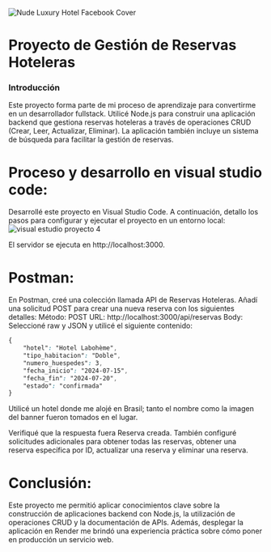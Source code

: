 ![Nude Luxury Hotel Facebook Cover](https://github.com/user-attachments/assets/a5c15ca9-c882-4545-bd80-34d2f6b0fbdd)
# Proyecto de Gestión de Reservas Hoteleras

### Introducción
Este proyecto forma parte de mi proceso de aprendizaje para convertirme en un desarrollador fullstack. Utilicé Node.js para construir una aplicación backend que gestiona reservas hoteleras a través de operaciones CRUD (Crear, Leer, Actualizar, Eliminar). La aplicación también incluye un sistema de búsqueda para facilitar la gestión de reservas.

# Proceso y desarrollo en visual studio code:
Desarrollé este proyecto en Visual Studio Code. A continuación, detallo los pasos para configurar y ejecutar el proyecto en un entorno local:
![visual estudio proyecto 4](https://github.com/user-attachments/assets/f3aac813-f1bc-4318-948d-8586b1cc063f)

El servidor se ejecuta en http://localhost:3000.

# Postman:
En Postman, creé una colección llamada API de Reservas Hoteleras.
Añadí una solicitud POST para crear una nueva reserva con los siguientes detalles:
Método: POST
URL: http://localhost:3000/api/reservas
Body: Seleccioné raw y JSON y utilicé el siguiente contenido: 

```scss
{
    "hotel": "Hotel Labohème",
    "tipo_habitacion": "Doble",
    "numero_huespedes": 3,
    "fecha_inicio": "2024-07-15",
    "fecha_fin": "2024-07-20",
    "estado": "confirmada"
}
```

Utilicé un hotel donde me alojé en Brasil; tanto el nombre como la imagen del banner fueron tomados en el lugar.

Verifiqué que la respuesta fuera Reserva creada.
También configuré solicitudes adicionales para obtener todas las reservas, obtener una reserva específica por ID, actualizar una reserva y eliminar una reserva.

# Conclusión:
Este proyecto me permitió aplicar conocimientos clave sobre la construcción de aplicaciones backend con Node.js, la utilización de operaciones CRUD y la documentación de APIs. Además, desplegar la aplicación en Render me brindó una experiencia práctica sobre cómo poner en producción un servicio web.
